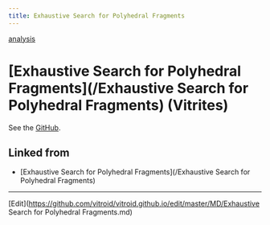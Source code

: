 ```yaml
---
title: Exhaustive Search for Polyhedral Fragments
---
```

[analysis](/analysis)


# [Exhaustive Search for Polyhedral Fragments](/Exhaustive Search for Polyhedral Fragments) (Vitrites)

See the [GitHub](http://github.com/vitroid/Vitrite).



## Linked from

* [Exhaustive Search for Polyhedral Fragments](/Exhaustive Search for Polyhedral Fragments)


----
[Edit](https://github.com/vitroid/vitroid.github.io/edit/master/MD/Exhaustive Search for Polyhedral Fragments.md)
